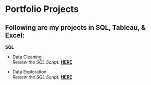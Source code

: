 # Portfolio Projects
## Following are my projects in SQL, Tableau, & Excel: <br />
 **SQL** 
  -  Data Cleaning <br />
*Review the SQL Script:* **[HERE]()**<br />

  - Data Exploration  <br />
*Review the SQL Script:* **[HERE]()**<br />
